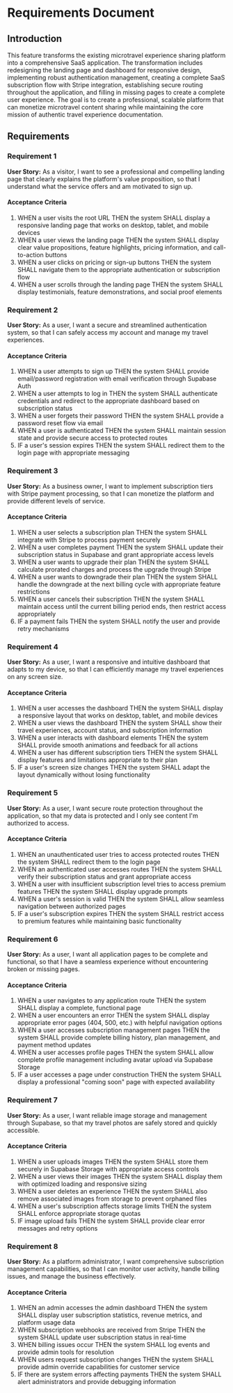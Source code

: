 # Requirements Document

## Introduction

This feature transforms the existing microtravel experience sharing platform into a comprehensive SaaS application. The transformation includes redesigning the landing page and dashboard for responsive design, implementing robust authentication management, creating a complete SaaS subscription flow with Stripe integration, establishing secure routing throughout the application, and filling in missing pages to create a complete user experience. The goal is to create a professional, scalable platform that can monetize microtravel content sharing while maintaining the core mission of authentic travel experience documentation.

## Requirements

### Requirement 1

**User Story:** As a visitor, I want to see a professional and compelling landing page that clearly explains the platform's value proposition, so that I understand what the service offers and am motivated to sign up.

#### Acceptance Criteria

1. WHEN a user visits the root URL THEN the system SHALL display a responsive landing page that works on desktop, tablet, and mobile devices
2. WHEN a user views the landing page THEN the system SHALL display clear value propositions, feature highlights, pricing information, and call-to-action buttons
3. WHEN a user clicks on pricing or sign-up buttons THEN the system SHALL navigate them to the appropriate authentication or subscription flow
4. WHEN a user scrolls through the landing page THEN the system SHALL display testimonials, feature demonstrations, and social proof elements

### Requirement 2

**User Story:** As a user, I want a secure and streamlined authentication system, so that I can safely access my account and manage my travel experiences.

#### Acceptance Criteria

1. WHEN a user attempts to sign up THEN the system SHALL provide email/password registration with email verification through Supabase Auth
2. WHEN a user attempts to log in THEN the system SHALL authenticate credentials and redirect to the appropriate dashboard based on subscription status
3. WHEN a user forgets their password THEN the system SHALL provide a password reset flow via email
4. WHEN a user is authenticated THEN the system SHALL maintain session state and provide secure access to protected routes
5. IF a user's session expires THEN the system SHALL redirect them to the login page with appropriate messaging

### Requirement 3

**User Story:** As a business owner, I want to implement subscription tiers with Stripe payment processing, so that I can monetize the platform and provide different levels of service.

#### Acceptance Criteria

1. WHEN a user selects a subscription plan THEN the system SHALL integrate with Stripe to process payment securely
2. WHEN a user completes payment THEN the system SHALL update their subscription status in Supabase and grant appropriate access levels
3. WHEN a user wants to upgrade their plan THEN the system SHALL calculate prorated charges and process the upgrade through Stripe
4. WHEN a user wants to downgrade their plan THEN the system SHALL handle the downgrade at the next billing cycle with appropriate feature restrictions
5. WHEN a user cancels their subscription THEN the system SHALL maintain access until the current billing period ends, then restrict access appropriately
6. IF a payment fails THEN the system SHALL notify the user and provide retry mechanisms

### Requirement 4

**User Story:** As a user, I want a responsive and intuitive dashboard that adapts to my device, so that I can efficiently manage my travel experiences on any screen size.

#### Acceptance Criteria

1. WHEN a user accesses the dashboard THEN the system SHALL display a responsive layout that works on desktop, tablet, and mobile devices
2. WHEN a user views the dashboard THEN the system SHALL show their travel experiences, account status, and subscription information
3. WHEN a user interacts with dashboard elements THEN the system SHALL provide smooth animations and feedback for all actions
4. WHEN a user has different subscription tiers THEN the system SHALL display features and limitations appropriate to their plan
5. IF a user's screen size changes THEN the system SHALL adapt the layout dynamically without losing functionality

### Requirement 5

**User Story:** As a user, I want secure route protection throughout the application, so that my data is protected and I only see content I'm authorized to access.

#### Acceptance Criteria

1. WHEN an unauthenticated user tries to access protected routes THEN the system SHALL redirect them to the login page
2. WHEN an authenticated user accesses routes THEN the system SHALL verify their subscription status and grant appropriate access
3. WHEN a user with insufficient subscription level tries to access premium features THEN the system SHALL display upgrade prompts
4. WHEN a user's session is valid THEN the system SHALL allow seamless navigation between authorized pages
5. IF a user's subscription expires THEN the system SHALL restrict access to premium features while maintaining basic functionality

### Requirement 6

**User Story:** As a user, I want all application pages to be complete and functional, so that I have a seamless experience without encountering broken or missing pages.

#### Acceptance Criteria

1. WHEN a user navigates to any application route THEN the system SHALL display a complete, functional page
2. WHEN a user encounters an error THEN the system SHALL display appropriate error pages (404, 500, etc.) with helpful navigation options
3. WHEN a user accesses subscription management pages THEN the system SHALL provide complete billing history, plan management, and payment method updates
4. WHEN a user accesses profile pages THEN the system SHALL allow complete profile management including avatar upload via Supabase Storage
5. IF a user accesses a page under construction THEN the system SHALL display a professional "coming soon" page with expected availability

### Requirement 7

**User Story:** As a user, I want reliable image storage and management through Supabase, so that my travel photos are safely stored and quickly accessible.

#### Acceptance Criteria

1. WHEN a user uploads images THEN the system SHALL store them securely in Supabase Storage with appropriate access controls
2. WHEN a user views their images THEN the system SHALL display them with optimized loading and responsive sizing
3. WHEN a user deletes an experience THEN the system SHALL also remove associated images from storage to prevent orphaned files
4. WHEN a user's subscription affects storage limits THEN the system SHALL enforce appropriate storage quotas
5. IF image upload fails THEN the system SHALL provide clear error messages and retry options

### Requirement 8

**User Story:** As a platform administrator, I want comprehensive subscription management capabilities, so that I can monitor user activity, handle billing issues, and manage the business effectively.

#### Acceptance Criteria

1. WHEN an admin accesses the admin dashboard THEN the system SHALL display user subscription statistics, revenue metrics, and platform usage data
2. WHEN subscription webhooks are received from Stripe THEN the system SHALL update user subscription status in real-time
3. WHEN billing issues occur THEN the system SHALL log events and provide admin tools for resolution
4. WHEN users request subscription changes THEN the system SHALL provide admin override capabilities for customer service
5. IF there are system errors affecting payments THEN the system SHALL alert administrators and provide debugging information
